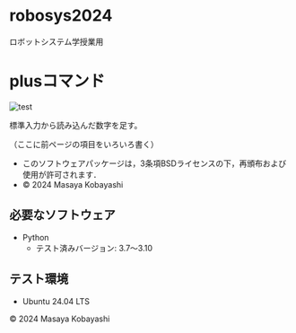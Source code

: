 # robosys2024
ロボットシステム学授業用

# plusコマンド
![test](https://github.com/23C1053/robosys2024/actions/workflows/test.yml/badge.svg)

標準入力から読み込んだ数字を足す。

（ここに前ページの項目をいろいろ書く）
- このソフトウェアパッケージは，3条項BSDライセンスの下，再頒布および使用が許可されます．
- © 2024 Masaya Kobayashi

## 必要なソフトウェア
- Python
  - テスト済みバージョン: 3.7〜3.10

## テスト環境
- Ubuntu 24.04 LTS

© 2024 Masaya Kobayashi
